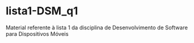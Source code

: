 # lista1-DSM_q1
Material referente à lista 1 da disciplina de Desenvolvimento de Software para Dispositivos Móveis
